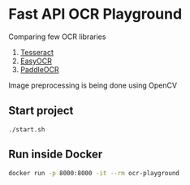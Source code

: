 # Fast API OCR Playground

Comparing few OCR libraries

1. [Tesseract](https://github.com/sirfz/tesserocr)
2. [EasyOCR](https://github.com/JaidedAI/EasyOCR)
3. [PaddleOCR](https://github.com/PaddlePaddle/PaddleOCR)

Image preprocessing is being done using OpenCV

## Start project

```shell
./start.sh
```

## Run inside Docker

```bash
docker run -p 8000:8000 -it --rm ocr-playground
```
